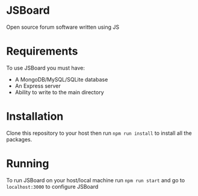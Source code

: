 # JSBoard

Open source forum software written using JS

# Requirements

To use JSBoard you must have:

- A MongoDB/MySQL/SQLite database
- An Express server
- Ability to write to the main directory

# Installation

Clone this repository to your host then run `npm run install` to install all the packages.

# Running

To run JSBoard on your host/local machine run `npm run start` and go to `localhost:3000` to configure JSBoard
